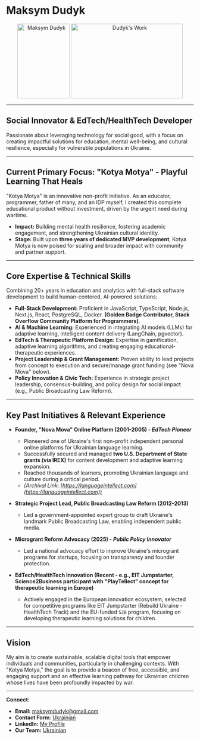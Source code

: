 # Maksym Dudyk

<p align="center">
  <img src="https://github.com/Helpico/Helpico/assets/32806311/9dfc44d0-bcbe-43a1-8a73-9425f15224db" alt="Maksym Dudyk" width="140" height="200">
  <img src="https://github.com/user-attachments/assets/e08934f8-8ac6-40c8-9c0d-47a0b5c76d61" alt="Dudyk's Work" width="300" height="200">
</p>

---

## Social Innovator & EdTech/HealthTech Developer

Passionate about leveraging technology for social good, with a focus on creating impactful solutions for education, mental well-being, and cultural resilience, especially for vulnerable populations in Ukraine.

---

## Current Primary Focus: "Kotya Motya" - Playful Learning That Heals

"Kotya Motya" is an innovative non-profit initiative. As an educator, programmer, father of many, and an IDP myself, I created this complete educational product without investment, driven by the urgent need during wartime.

*   **Impact:** Building mental health resilience, fostering academic engagement, and strengthening Ukrainian cultural identity.
*   **Stage:** Built upon **three years of dedicated MVP development**, Kotya Motya is now poised for scaling and broader impact with community and partner support.

---

## Core Expertise & Technical Skills

Combining 20+ years in education and analytics with full-stack software development to build human-centered, AI-powered solutions:

*   **Full-Stack Development:** Proficient in JavaScript, TypeScript, Node.js, Next.js, React, PostgreSQL, Docker. **(Golden Badge Contributor, Stack Overflow Community Platform for Programmers)**.
*   **AI & Machine Learning:** Experienced in integrating AI models (LLMs) for adaptive learning, intelligent content delivery (LangChain, pgvector).
*   **EdTech & Therapeutic Platform Design:** Expertise in gamification, adaptive learning algorithms, and creating engaging educational-therapeutic experiences.
*   **Project Leadership & Grant Management:** Proven ability to lead projects from concept to execution and secure/manage grant funding (see "Nova Mova" below).
*   **Policy Innovation & Civic Tech:** Experience in strategic project leadership, consensus-building, and policy design for social impact (e.g., Public Broadcasting Law Reform).

---

## Key Past Initiatives & Relevant Experience

*   **Founder, "Nova Mova" Online Platform (2001-2005) - *EdTech Pioneer***
    *   Pioneered one of Ukraine's first non-profit independent personal online platforms for Ukrainian language learning.
    *   Successfully secured and managed **two U.S. Department of State grants (via IREX)** for content development and adaptive learning expansion.
    *   Reached thousands of learners, promoting Ukrainian language and culture during a critical period.
    *   *(Archival Link: [https://languageintellect.com](https://languageintellect.com))*

*   **Strategic Project Lead, Public Broadcasting Law Reform (2012-2013)**
    *   Led a government-appointed expert group to draft Ukraine's landmark Public Broadcasting Law, enabling independent public media.

*   **Microgrant Reform Advocacy (2025) - *Public Policy Innovator***
    *   Led a national advocacy effort to improve Ukraine's microgrant programs for startups, focusing on transparency and founder protection.

*   **EdTech/HealthTech Innovation (Recent - e.g., EIT Jumpstarter, Science2Business participant with "PlayTellect" concept for therapeutic learning in Europe)**
    *   Actively engaged in the European innovation ecosystem, selected for competitive programs like EIT Jumpstarter (Rebuild Ukraine - HealthTech Track) and the EU-funded `S2B` program, focusing on developing therapeutic learning solutions for children.

---

## Vision

My aim is to create sustainable, scalable digital tools that empower individuals and communities, particularly in challenging contexts. With "Kotya Motya," the goal is to provide a beacon of free, accessible, and engaging support and an effective learning pathway for Ukrainian children whose lives have been profoundly impacted by war.

---

**Connect:**
*   **Email:** [maksymdudyk@gmail.com](mailto:maksymdudyk@gmail.com)
*   **Contact Form**: [Ukrainian](https://kotamota.com/contact_us)
*   **LinkedIn:** [My Profile](https://www.linkedin.com/in/maksym-dudyk-follow-up/)
*   **Our Team:** [Ukrainian](https://kotamota.com/about)
